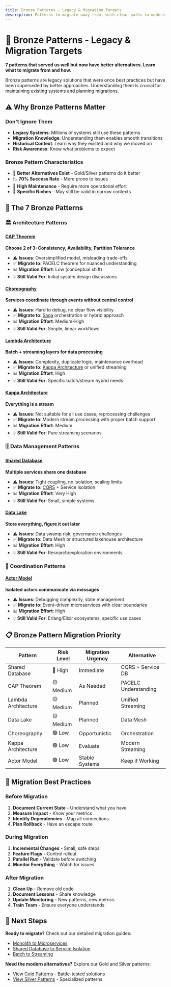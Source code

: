 ```yaml
---
title: Bronze Patterns - Legacy & Migration Targets
description: Patterns to migrate away from, with clear paths to modern alternatives
---
```


# 🥉 Bronze Patterns - Legacy & Migration Targets

**7 patterns that served us well but now have better alternatives. Learn what to migrate from and how.**

<div class="bronze-intro">
    <p class="lead">Bronze patterns are legacy solutions that were once best practices but have been superseded by better approaches. Understanding them is crucial for maintaining existing systems and planning migrations.</p>
</div>

## ⚠️ Why Bronze Patterns Matter

<div class="bronze-importance">

### Don't Ignore Them
- **Legacy Systems**: Millions of systems still use these patterns
- **Migration Knowledge**: Understanding them enables smooth transitions
- **Historical Context**: Learn why they existed and why we moved on
- **Risk Awareness**: Know what problems to expect

### Bronze Pattern Characteristics
- 🔄 **Better Alternatives Exist** - Gold/Silver patterns do it better
- 📉 **70% Success Rate** - More prone to issues
- 🚧 **High Maintenance** - Require more operational effort
- 🎯 **Specific Niches** - May still be valid in narrow contexts

</div>

## 🚨 The 7 Bronze Patterns

### 🏛️ Architecture Patterns

<div class="pattern-category bronze-arch">

#### [CAP Theorem](../../pattern-library/architecture.md/cap-theorem/index.md)
**Choose 2 of 3: Consistency, Availability, Partition Tolerance**
- ⚠️ **Issues**: Oversimplified model, misleading trade-offs
- ✅ **Migrate to**: PACELC theorem for nuanced understanding
- 📊 **Migration Effort**: Low (conceptual shift)
- 💡 **Still Valid For**: Initial system design discussions

#### [Choreography](../../pattern-library/architecture.md/choreography/index.md)
**Services coordinate through events without central control**
- ⚠️ **Issues**: Hard to debug, no clear flow visibility
- ✅ **Migrate to**: [Saga](../../pattern-library/data-management.md/saga/index.md) orchestration or hybrid approach
- 📊 **Migration Effort**: Medium-High
- 💡 **Still Valid For**: Simple, linear workflows

#### [Lambda Architecture](../../pattern-library/architecture.md/lambda-architecture/index.md)
**Batch + streaming layers for data processing**
- ⚠️ **Issues**: Complexity, duplicate logic, maintenance overhead
- ✅ **Migrate to**: [Kappa Architecture](../../pattern-library/architecture.md/kappa-architecture/index.md) or unified streaming
- 📊 **Migration Effort**: High
- 💡 **Still Valid For**: Specific batch/stream hybrid needs

#### [Kappa Architecture](../../pattern-library/architecture.md/kappa-architecture/index.md)
**Everything is a stream**
- ⚠️ **Issues**: Not suitable for all use cases, reprocessing challenges
- ✅ **Migrate to**: Modern stream processing with proper batch support
- 📊 **Migration Effort**: Medium
- 💡 **Still Valid For**: Pure streaming scenarios

</div>

### 🗄️ Data Management Patterns

<div class="pattern-category bronze-data">

#### [Shared Database](../../pattern-library/data-management.md/shared-database/index.md)
**Multiple services share one database**
- ⚠️ **Issues**: Tight coupling, no isolation, scaling limits
- ✅ **Migrate to**: [CQRS](../../pattern-library/data-management.md/cqrs/index.md) + Service Isolation
- 📊 **Migration Effort**: Very High
- 💡 **Still Valid For**: Small, simple systems

#### [Data Lake](../../pattern-library/data-management.md/data-lake/index.md)
**Store everything, figure it out later**
- ⚠️ **Issues**: Data swamp risk, governance challenges
- ✅ **Migrate to**: Data Mesh or structured lakehouse architecture
- 📊 **Migration Effort**: High
- 💡 **Still Valid For**: Research/exploration environments

</div>

### 🔄 Coordination Patterns

<div class="pattern-category bronze-coord">

#### [Actor Model](../../pattern-library/coordination.md/actor-model/index.md)
**Isolated actors communicate via messages**
- ⚠️ **Issues**: Debugging complexity, state management
- ✅ **Migrate to**: Event-driven microservices with clear boundaries
- 📊 **Migration Effort**: High
- 💡 **Still Valid For**: Erlang/Elixir ecosystems, specific use cases

</div>

## 📋 Bronze Pattern Migration Priority

| Pattern | Risk Level | Migration Urgency | Alternative |
|---------|------------|-------------------|-------------|
| Shared Database | 🔴 High | Immediate | CQRS + Service DB |
| CAP Theorem | 🟡 Medium | As Needed | PACELC Understanding |
| Lambda Architecture | 🟡 Medium | Planned | Unified Streaming |
| Data Lake | 🟡 Medium | Planned | Data Mesh |
| Choreography | 🟢 Low | Opportunistic | Orchestration |
| Kappa Architecture | 🟢 Low | Evaluate | Modern Streaming |
| Actor Model | 🟢 Low | Stable Systems | Keep if Working |

## 🎯 Migration Best Practices

### Before Migration
1. **Document Current State** - Understand what you have
2. **Measure Impact** - Know your metrics
3. **Identify Dependencies** - Map all connections
4. **Plan Rollback** - Have an escape route

### During Migration
1. **Incremental Changes** - Small, safe steps
2. **Feature Flags** - Control rollout
3. **Parallel Run** - Validate before switching
4. **Monitor Everything** - Watch for issues

### After Migration
1. **Clean Up** - Remove old code
2. **Document Lessons** - Share knowledge
3. **Update Monitoring** - New patterns, new metrics
4. **Train Team** - Ensure everyone understands

## 🏁 Next Steps

<div class="next-steps">

**Ready to migrate?** Check out our detailed migration guides:

- [Monolith to Microservices](../../migrations/monolith-to-microservices/index.md)
- [Shared Database to Service Isolation](../../migrations/shared-database-to-microservices/index.md)
- [Batch to Streaming](../../migrations/batch-to-streaming/index.md)

**Need the modern alternatives?** Explore our Gold and Silver patterns:

- [View Gold Patterns](../../gold-patterns/index.md) - Battle-tested solutions
- [View Silver Patterns](../../silver-patterns/index.md) - Specialized patterns

</div>